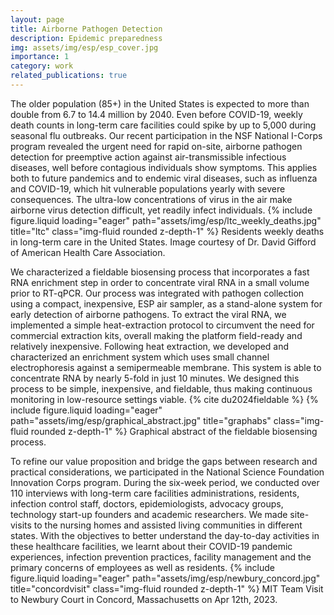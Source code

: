 ```yaml
---
layout: page
title: Airborne Pathogen Detection
description: Epidemic preparedness
img: assets/img/esp/esp_cover.jpg
importance: 1
category: work
related_publications: true
---
```


The older population (85+) in the United States is expected to more than double from 6.7 to 14.4 million by 2040. Even before COVID-19, weekly death counts in long-term care facilities could spike by up to 5,000 during seasonal flu outbreaks. Our recent participation in the NSF National I-Corps program revealed the urgent need for rapid on-site, airborne pathogen detection for preemptive action against air-transmissible infectious diseases, well before contagious individuals show symptoms. This applies both to future pandemics and to endemic viral diseases, such as influenza and COVID-19, which hit vulnerable populations yearly with severe consequences. The ultra-low concentrations of virus in the air make airborne virus detection difficult, yet readily infect individuals.
{% include figure.liquid loading="eager" path="assets/img/esp/ltc_weekly_deaths.jpg" title="ltc" class="img-fluid rounded z-depth-1" %}
Residents weekly deaths in long-term care in the United States. Image courtesy of Dr. David Gifford of American Health Care Association.

We characterized a fieldable biosensing process that incorporates a fast RNA enrichment step in order to concentrate viral RNA in a small volume prior to RT-qPCR. Our process was integrated with pathogen collection using a compact, inexpensive, ESP air sampler, as a stand-alone system for early detection of airborne pathogens. To extract the viral RNA, we implemented a simple heat-extraction protocol to circumvent the need for commercial extraction kits, overall making the platform field-ready and relatively inexpensive. Following heat extraction, we developed and characterized an enrichment system which uses small channel electrophoresis against a semipermeable membrane. This system is able to concentrate RNA by nearly 5-fold in just 10 minutes. We designed this process to be simple, inexpensive, and fieldable, thus making continuous monitoring in low-resource settings viable. {% cite du2024fieldable %}
{% include figure.liquid loading="eager" path="assets/img/esp/graphical_abstract.jpg" title="graphabs" class="img-fluid rounded z-depth-1" %}
Graphical abstract of the fieldable biosensing process.

To refine our value proposition and bridge the gaps between research and practical considerations, we participated in the National Science Foundation Innovation Corps program. During the six-week period, we conducted over 110 interviews with long-term care facilities administrations, residents, infection control staff, doctors, epidemiologists, advocacy groups, technology start-up founders and academic researchers. We made site-visits to the nursing homes and assisted living communities in different states. With the objectives to better understand the day-to-day activities in these healthcare facilities, we learnt about their COVID-19 pandemic experiences, infection prevention practices, facility management and the primary concerns of employees as well as residents.
{% include figure.liquid loading="eager" path="assets/img/esp/newbury_concord.jpg" title="concordvisit" class="img-fluid rounded z-depth-1" %}
MIT Team Visit to Newbury Court in Concord, Massachusetts on Apr 12th, 2023.
